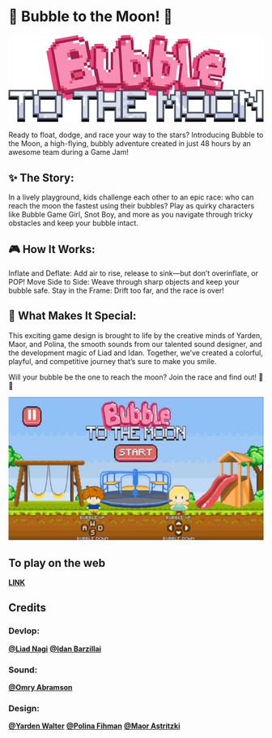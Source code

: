 # 🚀 Bubble to the Moon! 🚀
 
![](https://github.com/LIADN7/BubbleToTheMoon/blob/main/Assets/Art/UI/Logo.png)
 


Ready to float, dodge, and race your way to the stars? Introducing Bubble to the Moon, a high-flying, bubbly adventure created in just 48 hours by an awesome team during a Game Jam!

## ✨ The Story:

In a lively playground, kids challenge each other to an epic race: who can reach the moon the fastest using their bubbles? Play as quirky characters like Bubble Game Girl, Snot Boy, and more as you navigate through tricky obstacles and keep your bubble intact.

## 🎮 How It Works:

Inflate and Deflate: Add air to rise, release to sink—but don’t overinflate, or POP!
Move Side to Side: Weave through sharp objects and keep your bubble safe.
Stay in the Frame: Drift too far, and the race is over!

## 🎵 What Makes It Special:

This exciting game design is brought to life by the creative minds of Yarden, Maor, and Polina, the smooth sounds from our talented sound designer, and the development magic of Liad and Idan. Together, we’ve created a colorful, playful, and competitive journey that’s sure to make you smile.

Will your bubble be the one to reach the moon? Join the race and find out! 🚀🎈
 
 
![](https://github.com/LIADN7/BubbleToTheMoon/blob/main/Assets/Art/StartingGameView.jpeg)
 
## To play on the web
 
**[LINK](https://liadn7.itch.io/bubbletothemoon)**
 
## Credits

### Devlop:
**[@Liad Nagi](https://github.com/liadn7)**    **[@Idan Barzillai](https://github.com/idanBarzellai)**

### Sound:

**[@Omry Abramson](https://github.com/omryabramson)**

### Design:

**[@Yarden Walter]()**    **[@Polina Fihman]()**    **[@Maor Astritzki]()**


